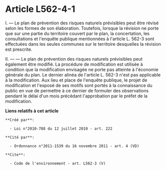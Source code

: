# Article L562-4-1

I. ― Le plan de prévention des risques naturels prévisibles peut être révisé selon les formes de son élaboration. Toutefois,
lorsque la révision ne porte que sur une partie du territoire couvert par le plan, la concertation, les consultations et
l'enquête publique mentionnées à l'article L. 562-3 sont effectuées dans les seules communes sur le territoire desquelles la
révision est prescrite. 

II. ― ― Le plan de prévention des risques naturels prévisibles peut également être modifié. La procédure de modification est
utilisée à condition que la modification envisagée ne porte pas atteinte à l'économie générale du plan. Le dernier alinéa de
l'article L. 562-3 n'est pas applicable à la modification. Aux lieu et place de l'enquête publique, le projet de modification
et l'exposé de ses motifs sont portés à la connaissance du public en vue de permettre à ce dernier de formuler des
observations pendant le délai d'un mois précédant l'approbation par le préfet de la modification.

**Liens relatifs à cet article**

	**Créé par**:

	  - Loi n°2010-788 du 12 juillet 2010 - art. 222

	**Cité par**:

	  - Ordonnance n°2011-1539 du 16 novembre 2011 - art. 4 (VD)

	**Cite**:

	  - Code de l'environnement - art. L562-3 (V)
